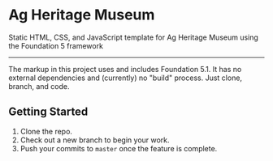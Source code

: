 # Ag Heritage Museum 
Static HTML, CSS, and JavaScript template for Ag Heritage Museum using the Foundation 5 framework

---

The markup in this project uses and includes Foundation 5.1. It has no external dependencies and (currently) no "build" process. Just clone, branch, and code.

## Getting Started

1. Clone the repo.
2. Check out a new branch to begin your work.
3. Push your commits to `master` once the feature is complete.
